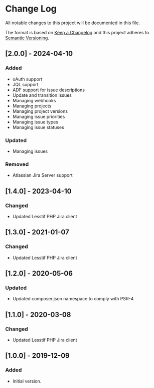 # Change Log
All notable changes to this project will be documented in this file.

The format is based on [Keep a Changelog](http://keepachangelog.com/)
and this project adheres to [Semantic Versioning](http://semver.org/).

## [2.0.0] - 2024-04-10
### Added
- oAuth support
- JQL support
- ADF support for issue descriptions
- Update and transition issues
- Managing webhooks
- Managing projects
- Managing project versions
- Managing issue priorities
- Managing issue types
- Managing issue statuses

### Updated
- Managing issues

### Removed
- Atlassian Jira Server support

## [1.4.0] - 2023-04-10
### Changed
- Updated Lesstif PHP Jira client

## [1.3.0] - 2021-01-07
### Changed
- Updated Lesstif PHP Jira client

## [1.2.0] - 2020-05-06
### Updated
- Updated composer.json namespace to comply with PSR-4

## [1.1.0] - 2020-03-08
### Changed
- Updated Lesstif PHP Jira client

## [1.0.0] - 2019-12-09
### Added
- Initial version.
